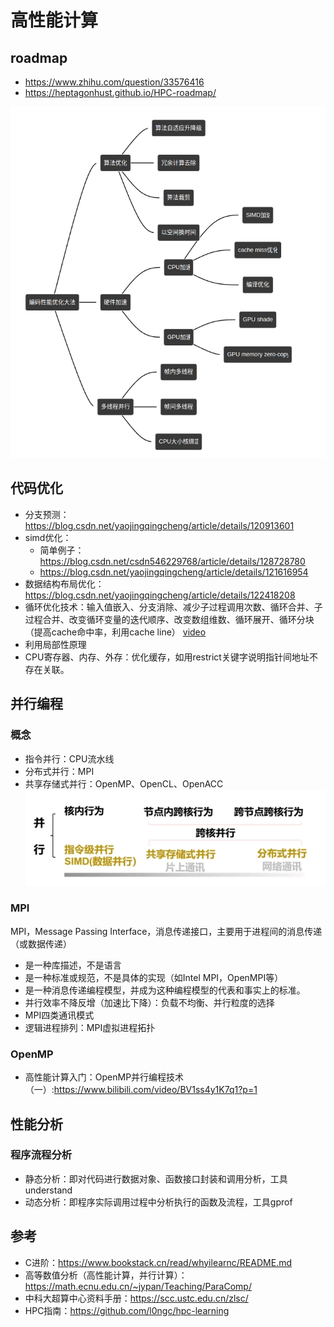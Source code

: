 # 高性能计算

## roadmap
- https://www.zhihu.com/question/33576416
- https://heptagonhust.github.io/HPC-roadmap/

![编译优化](./imgs/1.png)

## 代码优化
- 分支预测：https://blog.csdn.net/yaojingqingcheng/article/details/120913601
- simd优化：
  - 简单例子：https://blog.csdn.net/csdn546229768/article/details/128728780
  - https://blog.csdn.net/yaojingqingcheng/article/details/121616954
- 数据结构布局优化：https://blog.csdn.net/yaojingqingcheng/article/details/122418208
- 循环优化技术：输入值嵌入、分支消除、减少子过程调用次数、循环合并、子过程合并、改变循环变量的迭代顺序、改变数组维数、循环展开、循环分块（提高cache命中率，利用cache line） [video](https://www.bilibili.com/video/BV1Jm4y1k7Yz?p=1)
- 利用局部性原理
- CPU寄存器、内存、外存：优化缓存，如用restrict关键字说明指针间地址不存在关联。

## 并行编程
### 概念
- 指令并行：CPU流水线
- 分布式并行：MPI
- 共享存储式并行：OpenMP、OpenCL、OpenACC
![parallel](./imgs/parallel_program_1.png)

### MPI
MPI，Message Passing Interface，消息传递接口，主要用于进程间的消息传递（或数据传递）
- 是一种库描述，不是语言
- 是一种标准或规范，不是具体的实现（如Intel MPI，OpenMPI等）
- 是一种消息传递编程模型，并成为这种编程模型的代表和事实上的标准。
- 并行效率不降反增（加速比下降）：负载不均衡、并行粒度的选择
- MPI四类通讯模式
- 逻辑进程排列：MPI虚拟进程拓扑

### OpenMP
- 高性能计算入门：OpenMP并行编程技术（一）:https://www.bilibili.com/video/BV1ss4y1K7q1?p=1

## 性能分析
### 程序流程分析
- 静态分析：即对代码进行数据对象、函数接口封装和调用分析，工具understand
- 动态分析：即程序实际调用过程中分析执行的函数及流程，工具gprof

## 参考
- C进阶：https://www.bookstack.cn/read/whyilearnc/README.md
- 高等数值分析（高性能计算，并行计算）：https://math.ecnu.edu.cn/~jypan/Teaching/ParaComp/
- 中科大超算中心资料手册：https://scc.ustc.edu.cn/zlsc/
- HPC指南：https://github.com/l0ngc/hpc-learning
